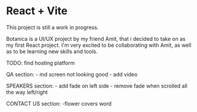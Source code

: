 # React + Vite

This project is still a work in progress.

Botanica is a UI/UX project by my friend Amit, that i decided to take on as my first React project.
I'm very excited to be collaborating with Amit, as well as to be learning new skills and tools.

TODO:
find hosting platform

QA section: - md screen not looking good - add video

SPEAKERS section: - add fade on left side - remove fade when scrolled all the way left/right

CONTACT US section:
-flower covers word
